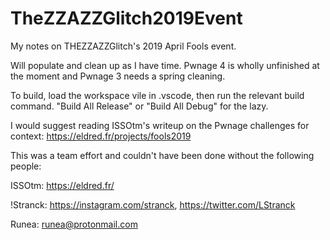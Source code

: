 # TheZZAZZGlitch2019Event
My notes on THEZZAZZGlitch's 2019 April Fools event.

Will populate and clean up as I have time. Pwnage 4 is wholly unfinished at the moment and Pwnage 3 needs a spring cleaning.

To build, load the workspace vile in .vscode, then run the relevant build command. "Build All Release" or "Build All Debug" for the lazy.

I would suggest reading ISSOtm's writeup on the Pwnage challenges for context: https://eldred.fr/projects/fools2019

This was a team effort and couldn't have been done without the following people:

ISSOtm: https://eldred.fr/

!Stranck: https://instagram.com/stranck, https://twitter.com/LStranck

Runea: runea@protonmail.com
